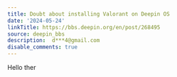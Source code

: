 ```yaml
---
title: Doubt about installing Valorant on Deepin OS
date: '2024-05-24'
linkTitle: https://bbs.deepin.org/en/post/268495
source: deepin_bbs
description:  d***4@gmail.com 
disable_comments: true
---
```

Hello ther
